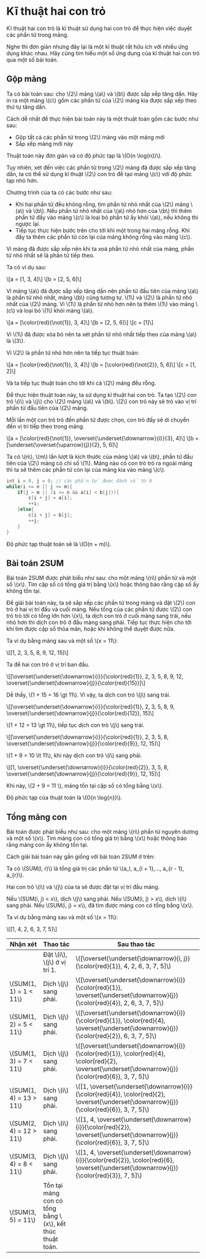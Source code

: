 # Kĩ thuật hai con trỏ

Kĩ thuật hai con trỏ là kĩ thuật sử dụng hai con trỏ để thực hiện việc duyệt các phần tử trong mảng.

Nghe thì đơn giản nhưng đây lại là một kĩ thuật rất hữu ích với nhiều ứng dụng khác nhau. Hãy cùng tim hiểu một số ứng dụng của kĩ thuật hai con trỏ qua một số bài toán.

## Gộp mảng

Ta có bài toán sau: cho \\(2\\) mảng \\(a\\) và \\(b\\) được sắp xếp tăng dần. Hãy in ra một mảng \\(c\\) gồm các phần tử của \\(2\\) mảng kia được sắp xếp theo thứ tự tăng dần.

Cách dễ nhất để thực hiện bài toán này là một thuật toán gồm các bước như sau:
- Gộp tất cả các phần tử trong \\(2\\) mảng vào một mảng mới
- Sắp xếp mảng mới này 

Thuật toán này đơn giản và có độ phức tạp là \\(O(n \log{n})\\).

Tuy nhiên, xét đến việc các phần tử trong \\(2\\) mảng đã được sắp xếp tăng dần, ta có thể sử dụng kĩ thuật \\(2\\) con trỏ để tạo mảng \\(c\\) với độ phức tạp nhỏ hơn.

Chương trình của ta có các bước như sau: 
- Khi hai phần tử đều không rỗng, tìm phần tử nhỏ nhất của \\(2\\) mảng \\(a\\) và \\(b\\). Nếu phần tử nhỏ nhất của \\(a\\) nhỏ hơn của \\(b\\) thì thêm phần tử đấy vào mảng \\(c\\) là loại bỏ phần tử ấy khỏi \\(a\\), nếu không thì ngược lại. 
- Tiếp tục thực hiện bước trên cho tới khi một trong hai mảng rỗng. Khi đấy ta thêm các phần tử còn lại của mảng không rỗng vào mảng \\(c\\). 

Vì mảng đã được sắp xếp nên khi ta xoá phần tử nhỏ nhất của mảng, phần tử nhỏ nhất sẽ là phần tử tiếp theo.

Ta có ví dụ sau:

\\[a = [1, 3, 4]\\]
\\[b = [2, 5, 6]\\]

Vì mảng \\(a\\) đã được sắp xếp tăng dần nên phần tử đầu tiên của mảng \\(a\\) là phần tử nhỏ nhất, mảng \\(b\\) cũng tương tự. \\(1\\) và \\(2\\) là phần tử nhỏ nhất của \\(2\\) mảng. Vì \\(1\\) là phần tử nhỏ hơn nên ta thêm \\(1\\) vào mảng \\(c\\) và loại bỏ \\(1\\) khỏi mảng \\(a\\).

\\[a = [\color{red}{\not{1}}, 3, 4]\\]
\\[b = [2, 5, 6]\\]
\\[c = [1]\\]

Vì \\(1\\) đã được xóa bỏ nên ta xét phần tử nhỏ nhất tiếp theo của mảng \\(a\\) là \\(3\\).

Vì \\(2\\) là phần tử nhỏ hơn nên ta tiếp tục thuật toán:

\\[a = [\color{red}{\not{1}}, 3, 4]\\]
\\[b = [\color{red}{\not{2}}, 5, 6]\\]
\\[c = [1, 2]\\]

Và ta tiếp tục thuật toán cho tới khi cả \\(2\\) mảng đều rỗng.

Để thực hiện thuật toán này, ta sử dụng kĩ thuật hai con trỏ. Ta tạo \\(2\\) con trỏ \\(i\\) và \\(j\\) cho \\(2\\) mảng \\(a\\) và \\(b\\). \\(2\\) con trỏ này sẽ trỏ vào vị trí phần tử đầu tiên của \\(2\\) mảng. 

Mỗi lần một con trỏ trỏ đến phần tử được chọn, con trỏ đấy sẽ di chuyển đến vị trí tiếp theo trong mảng.

\\[a = [\color{red}{\not{1}}, \overset{\underset{\downarrow}{i}}{3}, 4]\\]
\\[b = [\underset{\overset{\uparrow}{j}}{2}, 5, 6]\\]

Ta có \\(n\\), \\(m\\) lần lượt là kích thước của mảng \\(a\\) và \\(b\\), phần tử đầu tiên của \\(2\\) mảng có chỉ số \\(1\\). Mảng nào có con trỏ trỏ ra ngoài mảng thì ta sẽ thêm các phần tử còn lại của mảng kia vào mảng \\(c\\).

```C++
int i = 0, j = 0; // các phần tử được đánh số từ 0
while(i <= n || j <= m){
	if(j > m || (i <= n && a[i] < b[j])){
		c[i + j] = a[i];
		++i;
	}else{
		c[i + j] = b[j];
		++j;
	}
}
```

Độ phức tạp thuật toán sẽ là \\(O(n + m)\\).

## Bài toán 2SUM

Bài toán 2SUM được phát biểu như sau: cho một mảng \\(n\\) phần tử và một số \\(x\\). Tìm cặp số có tổng giá trị bằng \\(x\\) hoặc thông báo rằng cặp số ấy không tồn tại.

Để giải bài toán này, ta sẽ sắp xếp các phần tử trong mảng và đặt \\(2\\) con trỏ ở hai vị trí đầu và cuối mảng. Nếu tổng của các phần tử được \\(2\\) con trỏ trỏ tới có tổng lớn hơn \\(x\\), ta dịch con trỏ ở cuối mảng sang trái, nếu nhỏ hơn thì dịch con trỏ ở đầu mảng sang phải. Tiếp tục thực hiện cho tới khi tìm được cặp số thỏa mãn, hoặc khi không thể duyệt được nữa. 

Ta ví dụ bằng mảng sau và một số \\(x = 11\\):

\\[[1, 2, 3, 5, 8, 9, 12, 15]\\]

Ta để hai con trỏ ở vị trí ban đầu.

\\[[\overset{\underset{\downarrow}{i}}{\color{red}{1}}, 2, 3, 5, 8, 9, 12, \overset{\underset{\downarrow}{j}}{\color{red}{15}}]\\]

Dễ thấy, \\(1 + 15 = 16 \gt 11\\). Vì vậy, ta dịch con trỏ \\(j\\) sang trái.

\\[[\overset{\underset{\downarrow}{i}}{\color{red}{1}}, 2, 3, 5, 8, 9, \overset{\underset{\downarrow}{j}}{\color{red}{12}}, 15]\\]

\\(1 + 12 = 13 \gt 11\\), tiếp tục dịch con trỏ \\(j\\) sang trái.

\\[[\overset{\underset{\downarrow}{i}}{\color{red}{1}}, 2, 3, 5, 8, \overset{\underset{\downarrow}{j}}{\color{red}{9}}, 12, 15]\\]

\\(1 + 9 = 10 \lt 11\\), khi này dịch con trỏ \\(i\\) sang phải.

\\[[1, \overset{\underset{\downarrow}{i}}{\color{red}{2}}, 3, 5, 8, \overset{\underset{\downarrow}{j}}{\color{red}{9}}, 12, 15]\\]

Khi này, \\(2 + 9 = 11 \\), mảng tồn tại cặp số có tổng bằng \\(x\\).

Độ phức tạp của thuật toán là \\(O(n \log{n})\\).

## Tổng mảng con

Bài toán được phát biểu như sau: cho một mảng \\(n\\) phần tử nguyên dương và một số \\(x\\). Tìm mảng con có tổng giá trị bằng \\(x\\) hoặc thông báo rằng mảng con ấy không tồn tại.

Cách giải bài toán này gần giống với bài toán 2SUM ở trên: 

Ta có \\(SUM(l, r)\\) là tổng giá trị các phần tử \\(a_l, a_{l + 1},..., a_{r - 1}, a_{r}\\).

Hai con trỏ \\(i\\) và \\(j\\) của ta sẽ được đặt tại vị trí đầu mảng.

Nếu \\(SUM(i, j) < x\\), dịch \\(j\\) sang phải. Nếu \\(SUM(i, j) > x\\), dịch \\(i\\) sang phải. Nếu \\(SUM(i, j) = x\\), đã tìm được mảng con có tổng bằng \\(x\\).

Ta ví dụ bằng mảng sau và một số \\(x = 11\\):

\\[[1, 4, 2, 6, 3, 7, 5]\\]

| Nhận xét | Thao tác | Sau thao tác |
|---|---|---|
|| Đặt \\(i\\), \\(j\\) ở vị trí 1. |\\([\overset{\underset{\downarrow}{i, j}}{\color{red}{1}}, 4, 2, 6, 3, 7, 5]\\)|
|\\(SUM(1, 1) = 1 < 11\\) | Dịch \\(j\\) sang phải.|\\([\overset{\underset{\downarrow}{i}}{\color{red}{1}}, \overset{\underset{\downarrow}{j}}{\color{red}{4}}, 2, 6, 3, 7, 5]\\)|
|\\(SUM(1, 2) = 5 < 11\\) | Dịch \\(j\\) sang phải.|\\([\overset{\underset{\downarrow}{i}}{\color{red}{1}}, \color{red}{4}, \overset{\underset{\downarrow}{j}}{\color{red}{2}}, 6, 3, 7, 5]\\)|
|\\(SUM(1, 3) = 7 < 11\\) | Dịch \\(j\\) sang phải.|\\([\overset{\underset{\downarrow}{i}}{\color{red}{1}}, \color{red}{4}, \color{red}{2}, \overset{\underset{\downarrow}{j}}{\color{red}{6}}, 3, 7, 5]\\)|
|\\(SUM(1, 4) = 13 > 11\\) | Dịch \\(i\\) sang phải.|\\([1, \overset{\underset{\downarrow}{i}}{\color{red}{4}}, \color{red}{2}, \overset{\underset{\downarrow}{j}}{\color{red}{6}}, 3, 7, 5]\\)|
|\\(SUM(2, 4) = 12 > 11\\) | Dịch \\(i\\) sang phải.|\\([1, 4, \overset{\underset{\downarrow}{i}}{\color{red}{2}}, \overset{\underset{\downarrow}{j}}{\color{red}{6}}, 3, 7, 5]\\)|
|\\(SUM(3, 4) = 8 < 11\\) | Dịch \\(j\\) sang phải.|\\([1, 4, \overset{\underset{\downarrow}{i}}{\color{red}{2}}, \color{red}{6}, \overset{\underset{\downarrow}{j}}{\color{red}{3}}, 7, 5]\\)|
|\\(SUM(3, 5) = 11\\)| Tồn tại mảng con có tổng bằng \\(x\\), kết thúc thuật toán.||